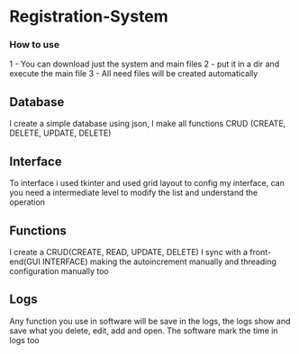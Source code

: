 # Registration-System

### How to use
1 - You can download just the system and main files
2 - put it in a dir and execute the main file
3 - All need files will be created automatically

## Database
I create a simple database using json, I make all functions CRUD (CREATE, DELETE, UPDATE, DELETE)

## Interface
To interface i used tkinter and used grid layout to config my interface, can you need a intermediate level to modify the list and understand the operation

## Functions
I create a CRUD(CREATE, READ, UPDATE, DELETE) I sync with a front-end(GUI INTERFACE) making the autoincrement manually and threading configuration manually too

## Logs
Any function you use in software will be save in the logs, the logs show and save what you delete, edit, add and open. The software mark the time in logs too
